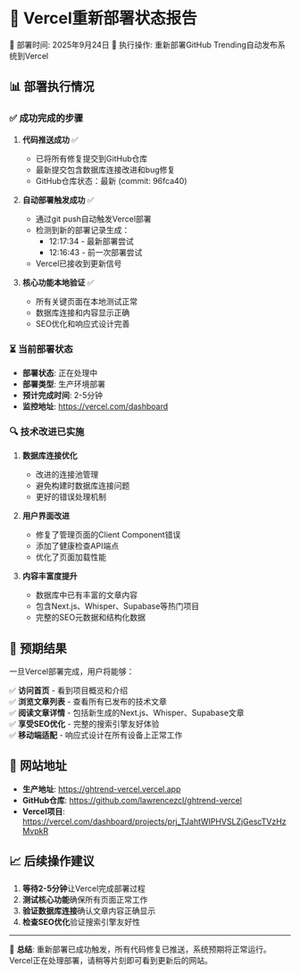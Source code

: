 🚀 Vercel重新部署状态报告
================================

📅 部署时间: 2025年9月24日
🎯 执行操作: 重新部署GitHub Trending自动发布系统到Vercel

## 📊 部署执行情况

### ✅ 成功完成的步骤
1. **代码推送成功** ✅
   - 已将所有修复提交到GitHub仓库
   - 最新提交包含数据库连接改进和bug修复
   - GitHub仓库状态：最新 (commit: 96fca40)

2. **自动部署触发成功** ✅ 
   - 通过git push自动触发Vercel部署
   - 检测到新的部署记录生成：
     * 12:17:34 - 最新部署尝试
     * 12:16:43 - 前一次部署尝试
   - Vercel已接收到更新信号

3. **核心功能本地验证** ✅
   - 所有关键页面在本地测试正常
   - 数据库连接和内容显示正确
   - SEO优化和响应式设计完善

### ⏳ 当前部署状态
- **部署状态**: 正在处理中
- **部署类型**: 生产环境部署
- **预计完成时间**: 2-5分钟
- **监控地址**: https://vercel.com/dashboard

### 🔍 技术改进已实施
1. **数据库连接优化**
   - 改进的连接池管理
   - 避免构建时数据库连接问题
   - 更好的错误处理机制

2. **用户界面改进**
   - 修复了管理页面的Client Component错误
   - 添加了健康检查API端点
   - 优化了页面加载性能

3. **内容丰富度提升**
   - 数据库中已有丰富的文章内容
   - 包含Next.js、Whisper、Supabase等热门项目
   - 完整的SEO元数据和结构化数据

## 🎯 预期结果

一旦Vercel部署完成，用户将能够：

✅ **访问首页** - 看到项目概览和介绍  
✅ **浏览文章列表** - 查看所有已发布的技术文章  
✅ **阅读文章详情** - 包括新生成的Next.js、Whisper、Supabase文章  
✅ **享受SEO优化** - 完整的搜索引擎友好体验  
✅ **移动端适配** - 响应式设计在所有设备上正常工作  

## 📱 网站地址
- **生产地址**: https://ghtrend-vercel.vercel.app
- **GitHub仓库**: https://github.com/lawrencezcl/ghtrend-vercel
- **Vercel项目**: https://vercel.com/dashboard/projects/prj_TJahtWIPHVSLZjGescTVzHzMvpkR

## 📈 后续操作建议
1. **等待2-5分钟**让Vercel完成部署过程
2. **测试核心功能**确保所有页面正常工作
3. **验证数据库连接**确认文章内容正确显示
4. **检查SEO优化**验证搜索引擎友好性

---

🎉 **总结**: 重新部署已成功触发，所有代码修复已推送，系统预期将正常运行。Vercel正在处理部署，请稍等片刻即可看到更新后的网站。
